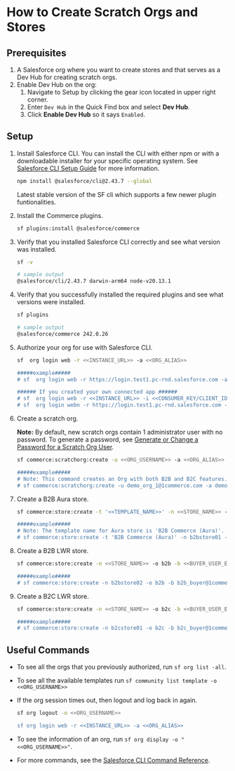 # How to Create Scratch Orgs and Stores

## Prerequisites

1. A Salesforce org where you want to create stores and that serves as a Dev Hub for creating scratch orgs.
2. Enable Dev Hub on the org:
    1. Navigate to Setup by clicking the gear icon located in upper right corner.
    2. Enter `Dev Hub` in the Quick Find box and select **Dev Hub**.
    3. Click **Enable Dev Hub** so it says `Enabled`.

## Setup

1. Install Salesforce CLI. You can install the CLI with either npm or with a downloadable installer for your specific operating system. See [Salesforce CLI Setup Guide](https://developer.salesforce.com/docs/atlas.en-us.sfdx_setup.meta/sfdx_setup/sfdx_setup_install_cli.htm) for more information.
    ```bash
    npm install @salesforce/cli@2.43.7 --global
    ```
    Latest stable version of the SF cli which supports a few newer plugin funtionalities.
2. Install the Commerce plugins.
    ```bash
    sf plugins:install @salesforce/commerce
    ```
3. Verify that you installed Salesforce CLI correctly and see what version was installed.

    ```bash
    sf -v

    # sample output
    @salesforce/cli/2.43.7 darwin-arm64 node-v20.13.1
    ```

4. Verify that you successfully installed the required plugins and see what versions were installed.

    ```bash
    sf plugins

    # sample output
    @salesforce/commerce 242.0.26
    ```

5. Authorize your org for use with Salesforce CLI.

    ```bash
    sf  org login web -r <<INSTANCE_URL>> -a <<ORG_ALIAS>>

    #####example#####
    # sf  org login web -r https://login.test1.pc-rnd.salesforce.com -a mydevhub

    ###### If you created your own connected app ######
    # sf  org login web -r <<INSTANCE_URL>> -i <<CONSUMER_KEY/CLIENT_ID>> -a <<ORG_ALIAS>>
    # sf  org login webn -r https://login.test1.pc-rnd.salesforce.com -i XXXXX -a mydevhub
    ```

6. Create a scratch org.

    **Note:** By default, new scratch orgs contain 1 administrator user with no password. To generate a password, see [Generate or Change a Password for a Scratch Org User](https://developer.salesforce.com/docs/atlas.en-us.sfdx_dev.meta/sfdx_dev/sfdx_dev_scratch_orgs_passwd.htm).

    ```bash
    sf commerce:scratchorg:create -u <<ORG_USERNAME>> -a <<ORG_ALIAS>> -v <<DEVHUB_USERNAME>> -w 15 --json

    #####example#####
    # Note: This command creates an Org with both B2B and B2C features. To create an org with just B2B or B2C features pass the type (-t) argument
    # sf commerce:scratchorg:create -u demo_org_1@1commerce.com -a demo_org_1 -v devhubtest1sdb3@mydevhub.com -w 15 --json
    ```

7. Create a B2B Aura store.

    ```bash
    sf commerce:store:create -t '<<TEMPLATE_NAME>>' -n <<STORE_NAME>> -o b2b -b <<BUYER_USER_EMAIL>> -u <<ORG_USERNAME>> -v <<DEVHUB_USERNAME>> --apiversion=<<API_VERSION>>

    #####example#####
    # Note: The template name for Aura store is 'B2B Commerce (Aura)'. To see the available templates run force:community:template:list.
    # sf commerce:store:create -t 'B2B Commerce (Aura)' -n b2bstore01 -o b2b -b b2b_aura_buyer@1commerce.com -u demo_org_1@1commerce.com -v devhubtest1sdb3@mydevhub.com --apiversion=57.0
    ```

8. Create a B2B LWR store.

    ```bash
    sf commerce:store:create -n <<STORE_NAME>> -o b2b -b <<BUYER_USER_EMAIL>> -u <<ORG_USERNAME>> -v <<DEVHUB_USERNAME>> --apiversion=<<API_VERSION>>

    #####example#####
    # sf commerce:store:create -n b2bstore02 -o b2b -b b2b_buyer@1commerce.com -u demo_org_1@1commerce.com -v devhubtest1sdb3@mydevhub.com --apiversion=57.0
    ```

9. Create a B2C LWR store.

    ```bash
    sf commerce:store:create -n <<STORE_NAME>> -o b2c -b <<BUYER_USER_EMAIL>> -u <<ORG_USERNAME>> -v <<DEVHUB_USERNAME>> --apiversion=<<API_VERSION>>

    #####example#####
    # sf commerce:store:create -n b2cstore01 -o b2c -b b2c_buyer@1commerce.com -u demo_org_1@1commerce.com -v devhubtest1sdb3@mydevhub.com --apiversion=57.0
    ```

## Useful Commands

-   To see all the orgs that you previously authorized, run `sf org list -all`.
-   To see all the available templates run `sf community list template -o <<ORG_USERNAME>>`
-   If the org session times out, then logout and log back in again.

    ```bash
    sf org logout -o <<ORG_USERNAME>>

    sf org login web -r <<INSTANCE_URL>> -a <<ORG_ALIAS>>
    ```

-   To see the information of an org, run `sf org display -o "<<ORG_USERNAME>>"`.
-   For more commands, see the [Salesforce CLI Command Reference](https://developer.salesforce.com/docs/atlas.en-us.sfdx_cli_reference.meta/sfdx_cli_reference/cli_reference_unified.htm).
